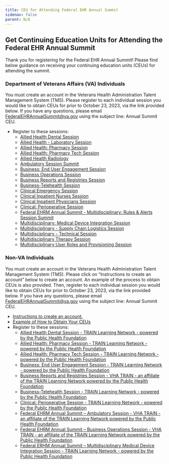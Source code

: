```yaml
---
title: CEU for Attending Federal EHR Annual Summit
sidenav: false
parent: N/A
---
```

## Get Continuing Education Units for Attending the Federal EHR Annual Summit

Thank you for registering for the Federal EHR Annual Summit! Please find below guidance on receiving your continuing education units (CEUs) for attending the summit. 

### Department of Veterans Affairs (VA) Individuals

You must create an account in the Veterans Health Administration Talent Management System (TMS). Please register to each individual session you would like to obtain CEUs for prior to October 23, 2023, via the link provided below. If you have any questions, please email FederalEHRAnnualSummit@va.gov using the subject line: Annual Summit CEU.

- Register to these sessions:
  - [Allied Health Dental Session](https://gcc02.safelinks.protection.outlook.com/?url=https%3A%2F%2Fhcm03.ns2cloud.com%2Fsf%2Flearning%3FdestUrl%3Dhttps%253a%252f%252fva-hcm03.ns2cloud.com%252flearning%252fuser%252fdeeplink_redirect.jsp%253flinkId%253dITEM_DETAILS%2526componentID%253d131010314%2526componentTypeID%253dVA%2526revisionDate%253d1694145600000%2526fromSF%253dY%26company%3DVAHCM03&data=05%7C01%7C%7Ce1a825c37ce34c3a175708dbd17ae970%7Ce95f1b23abaf45ee821db7ab251ab3bf%7C0%7C0%7C638334098046252354%7CUnknown%7CTWFpbGZsb3d8eyJWIjoiMC4wLjAwMDAiLCJQIjoiV2luMzIiLCJBTiI6Ik1haWwiLCJXVCI6Mn0%3D%7C3000%7C%7C%7C&sdata=EW5KW%2FwgFu66F48CG4ueeNTyWdho9eZ0izhGO%2FYQefM%3D&reserved=0)
  - [Allied Health - Laboratory Session](https://gcc02.safelinks.protection.outlook.com/?url=https%3A%2F%2Fhcm03.ns2cloud.com%2Fsf%2Flearning%3FdestUrl%3Dhttps%253a%252f%252fva-hcm03.ns2cloud.com%252flearning%252fuser%252fdeeplink_redirect.jsp%253flinkId%253dITEM_DETAILS%2526componentID%253d131010319%2526componentTypeID%253dVA%2526revisionDate%253d1694145600000%2526fromSF%253dY%26company%3DVAHCM03&data=05%7C01%7C%7C5af4eac3aad64536b7f508dbd3f68e96%7Ce95f1b23abaf45ee821db7ab251ab3bf%7C0%7C0%7C638336828143234388%7CUnknown%7CTWFpbGZsb3d8eyJWIjoiMC4wLjAwMDAiLCJQIjoiV2luMzIiLCJBTiI6Ik1haWwiLCJXVCI6Mn0%3D%7C3000%7C%7C%7C&sdata=aYDaGvL5he53JxjaRKwNY%2B5imI8Q3tnI54%2Fsgx2cNQ0%3D&reserved=0)
  - [Allied Health: Pharmacy Session](https://gcc02.safelinks.protection.outlook.com/?url=https%3A%2F%2Fhcm03.ns2cloud.com%2Fsf%2Flearning%3FdestUrl%3Dhttps%253a%252f%252fva-hcm03.ns2cloud.com%252flearning%252fuser%252fdeeplink_redirect.jsp%253flinkId%253dITEM_DETAILS%2526componentID%253d131010248%2526componentTypeID%253dVA%2526revisionDate%253d1693886400000%2526fromSF%253dY%26company%3DVAHCM03&data=05%7C01%7C%7C062fd1d0b222464fc79e08dbcc28bbfb%7Ce95f1b23abaf45ee821db7ab251ab3bf%7C0%7C0%7C638328247537514327%7CUnknown%7CTWFpbGZsb3d8eyJWIjoiMC4wLjAwMDAiLCJQIjoiV2luMzIiLCJBTiI6Ik1haWwiLCJXVCI6Mn0%3D%7C3000%7C%7C%7C&sdata=6U765wCcwxYKcDkOqMtc75HCeeCaiRNI%2FjSpmk7VfkM%3D&reserved=0)
  - [Allied Health: Pharmacy Tech Session](https://gcc02.safelinks.protection.outlook.com/?url=https%3A%2F%2Fhcm03.ns2cloud.com%2Fsf%2Flearning%3FdestUrl%3Dhttps%253a%252f%252fva-hcm03.ns2cloud.com%252flearning%252fuser%252fdeeplink_redirect.jsp%253flinkId%253dITEM_DETAILS%2526componentID%253d131010779%2526componentTypeID%253dVA%2526revisionDate%253d1696996800000%2526fromSF%253dY%26company%3DVAHCM03&data=05%7C01%7C%7C87151c6a92e542113fb408dbcf65e6a7%7Ce95f1b23abaf45ee821db7ab251ab3bf%7C0%7C0%7C638331808791973862%7CUnknown%7CTWFpbGZsb3d8eyJWIjoiMC4wLjAwMDAiLCJQIjoiV2luMzIiLCJBTiI6Ik1haWwiLCJXVCI6Mn0%3D%7C3000%7C%7C%7C&sdata=%2BiboFS36ekTspy8lwO9zrLiqk2v8vfWTtOzZXL2gY0k%3D&reserved=0)
  - [Allied Health Radiology](https://gcc02.safelinks.protection.outlook.com/?url=https%3A%2F%2Fhcm03.ns2cloud.com%2Fsf%2Flearning%3FdestUrl%3Dhttps%253a%252f%252fva-hcm03.ns2cloud.com%252flearning%252fuser%252fdeeplink_redirect.jsp%253flinkId%253dITEM_DETAILS%2526componentID%253d131010167%2526componentTypeID%253dVA%2526revisionDate%253d1693368000000%2526fromSF%253dY%26company%3DVAHCM03&data=05%7C01%7C%7Cceda0c78833a4dcdaf3808dbcfe96433%7Ce95f1b23abaf45ee821db7ab251ab3bf%7C0%7C0%7C638332373529786343%7CUnknown%7CTWFpbGZsb3d8eyJWIjoiMC4wLjAwMDAiLCJQIjoiV2luMzIiLCJBTiI6Ik1haWwiLCJXVCI6Mn0%3D%7C3000%7C%7C%7C&sdata=6rEBXfQ0MZe9osDLLg%2Fa1T0wbf8f1rHLanLEfTftuQs%3D&reserved=0)
  - [Ambulatory Session Summit](https://gcc02.safelinks.protection.outlook.com/?url=https%3A%2F%2Fhcm03.ns2cloud.com%2Fsf%2Flearning%3FdestUrl%3Dhttps%253a%252f%252fva-hcm03.ns2cloud.com%252flearning%252fuser%252fdeeplink_redirect.jsp%253flinkId%253dITEM_DETAILS%2526componentID%253d131010311%2526componentTypeID%253dVA%2526revisionDate%253d1694145600000%2526fromSF%253dY%26company%3DVAHCM03&data=05%7C01%7C%7C93b3103bd3c144af88ce08dbd17ac3ca%7Ce95f1b23abaf45ee821db7ab251ab3bf%7C0%7C0%7C638334097417800978%7CUnknown%7CTWFpbGZsb3d8eyJWIjoiMC4wLjAwMDAiLCJQIjoiV2luMzIiLCJBTiI6Ik1haWwiLCJXVCI6Mn0%3D%7C3000%7C%7C%7C&sdata=RYbM1BJkgiNA4beEpugjP38tS0h5o2XQzCtX%2BNcOFag%3D&reserved=0)
  - [Business: End User Engagement Session](https://gcc02.safelinks.protection.outlook.com/?url=https%3A%2F%2Fhcm03.ns2cloud.com%2Fsf%2Flearning%3FdestUrl%3Dhttps%253a%252f%252fva-hcm03.ns2cloud.com%252flearning%252fuser%252fdeeplink_redirect.jsp%253flinkId%253dITEM_DETAILS%2526componentID%253d131010255%2526componentTypeID%253dVA%2526revisionDate%253d1693886400000%2526fromSF%253dY%26company%3DVAHCM03&data=05%7C01%7C%7Caae43a5644084944674508dbca857074%7Ce95f1b23abaf45ee821db7ab251ab3bf%7C0%7C0%7C638326446685248154%7CUnknown%7CTWFpbGZsb3d8eyJWIjoiMC4wLjAwMDAiLCJQIjoiV2luMzIiLCJBTiI6Ik1haWwiLCJXVCI6Mn0%3D%7C3000%7C%7C%7C&sdata=H9nIuxOYZ%2FbXBFlbT%2Fr9tfw0B5QnAkQ5DQBqs7VtFGI%3D&reserved=0)
  - [Business Operations Session](https://gcc02.safelinks.protection.outlook.com/?url=https%3A%2F%2Fhcm03.ns2cloud.com%2Fsf%2Flearning%3FdestUrl%3Dhttps%253a%252f%252fva-hcm03.ns2cloud.com%252flearning%252fuser%252fdeeplink_redirect.jsp%253flinkId%253dITEM_DETAILS%2526componentID%253d131010312%2526componentTypeID%253dVA%2526revisionDate%253d1694145600000%2526fromSF%253dY%26company%3DVAHCM03&data=05%7C01%7C%7Cec594150a2644823348508dbcfe7145e%7Ce95f1b23abaf45ee821db7ab251ab3bf%7C0%7C0%7C638332363602518494%7CUnknown%7CTWFpbGZsb3d8eyJWIjoiMC4wLjAwMDAiLCJQIjoiV2luMzIiLCJBTiI6Ik1haWwiLCJXVCI6Mn0%3D%7C3000%7C%7C%7C&sdata=fMUruC9M3JKd%2Fw5BdxXtJvfeFf8LZRE%2FD9U0maWsEII%3D&reserved=0)
  - [Business Reports and Registries Session](https://gcc02.safelinks.protection.outlook.com/?url=https%3A%2F%2Fhcm03.ns2cloud.com%2Fsf%2Flearning%3FdestUrl%3Dhttps%253a%252f%252fva-hcm03.ns2cloud.com%252flearning%252fuser%252fdeeplink_redirect.jsp%253flinkId%253dITEM_DETAILS%2526componentID%253d131010313%2526componentTypeID%253dVA%2526revisionDate%253d1694145600000%2526fromSF%253dY%26company%3DVAHCM03&data=05%7C01%7C%7Ca1c890d11c7041c9417708dbd0dad8f4%7Ce95f1b23abaf45ee821db7ab251ab3bf%7C0%7C0%7C638333410580307778%7CUnknown%7CTWFpbGZsb3d8eyJWIjoiMC4wLjAwMDAiLCJQIjoiV2luMzIiLCJBTiI6Ik1haWwiLCJXVCI6Mn0%3D%7C3000%7C%7C%7C&sdata=yjly3atL%2B58sGISgBDa5dDu%2FNYsSR5AiEL83UPb0z%2Bs%3D&reserved=0)
  - [Business-Telehealth Session](https://gcc02.safelinks.protection.outlook.com/?url=https%3A%2F%2Fhcm03.ns2cloud.com%2Fsf%2Flearning%3FdestUrl%3Dhttps%253a%252f%252fva-hcm03.ns2cloud.com%252flearning%252fuser%252fdeeplink_redirect.jsp%253flinkId%253dITEM_DETAILS%2526componentID%253d131010322%2526componentTypeID%253dVA%2526revisionDate%253d1694145600000%2526fromSF%253dY%26company%3DVAHCM03&data=05%7C01%7C%7Ca0fbcd140aac461b83b808dbd17b08da%7Ce95f1b23abaf45ee821db7ab251ab3bf%7C0%7C0%7C638334098573762688%7CUnknown%7CTWFpbGZsb3d8eyJWIjoiMC4wLjAwMDAiLCJQIjoiV2luMzIiLCJBTiI6Ik1haWwiLCJXVCI6Mn0%3D%7C3000%7C%7C%7C&sdata=JC3b9En%2BH%2BodII89KzHalaNI3IvpsOxqmwXmBrzu9J8%3D&reserved=0)
  - [Clinical Emergency Session](https://gcc02.safelinks.protection.outlook.com/?url=https%3A%2F%2Fhcm03.ns2cloud.com%2Fsf%2Flearning%3FdestUrl%3Dhttps%253a%252f%252fva-hcm03.ns2cloud.com%252flearning%252fuser%252fdeeplink_redirect.jsp%253flinkId%253dITEM_DETAILS%2526componentID%253d131010315%2526componentTypeID%253dVA%2526revisionDate%253d1694145600000%2526fromSF%253dY%26company%3DVAHCM03&data=05%7C01%7C%7C2714e6afb6b94948818408dbd17ad82b%7Ce95f1b23abaf45ee821db7ab251ab3bf%7C0%7C0%7C638334097755933614%7CUnknown%7CTWFpbGZsb3d8eyJWIjoiMC4wLjAwMDAiLCJQIjoiV2luMzIiLCJBTiI6Ik1haWwiLCJXVCI6Mn0%3D%7C3000%7C%7C%7C&sdata=gqdDuLiuME9NBupQcBGI%2FhTqbgIIrMIjUWKOvv%2BkA6k%3D&reserved=0)
  - [Clinical Inpatient Nurses Session](https://gcc02.safelinks.protection.outlook.com/?url=https%3A%2F%2Fhcm03.ns2cloud.com%2Fsf%2Flearning%3FdestUrl%3Dhttps%253a%252f%252fva-hcm03.ns2cloud.com%252flearning%252fuser%252fdeeplink_redirect.jsp%253flinkId%253dITEM_DETAILS%2526componentID%253d131010317%2526componentTypeID%253dVA%2526revisionDate%253d1694145600000%2526fromSF%253dY%26company%3DVAHCM03&data=05%7C01%7C%7Cb6ac20598ed642181fbe08dbd47eb89e%7Ce95f1b23abaf45ee821db7ab251ab3bf%7C0%7C0%7C638337412941091860%7CUnknown%7CTWFpbGZsb3d8eyJWIjoiMC4wLjAwMDAiLCJQIjoiV2luMzIiLCJBTiI6Ik1haWwiLCJXVCI6Mn0%3D%7C3000%7C%7C%7C&sdata=pRJpEGsIuoM%2F85pJ5wc5qw8zl1XdmBtsy1lsy647OWE%3D&reserved=0)
  - [Clinical Inpatient Physicians Session](https://gcc02.safelinks.protection.outlook.com/?url=https%3A%2F%2Fhcm03.ns2cloud.com%2Fsf%2Flearning%3FdestUrl%3Dhttps%253a%252f%252fva-hcm03.ns2cloud.com%252flearning%252fuser%252fdeeplink_redirect.jsp%253flinkId%253dITEM_DETAILS%2526componentID%253d131010318%2526componentTypeID%253dVA%2526revisionDate%253d1694145600000%2526fromSF%253dY%26company%3DVAHCM03&data=05%7C01%7C%7C8322a3cf8b0947c4ae2e08dbd0dfb217%7Ce95f1b23abaf45ee821db7ab251ab3bf%7C0%7C0%7C638333431397075295%7CUnknown%7CTWFpbGZsb3d8eyJWIjoiMC4wLjAwMDAiLCJQIjoiV2luMzIiLCJBTiI6Ik1haWwiLCJXVCI6Mn0%3D%7C3000%7C%7C%7C&sdata=9MQHz6inqo9kIJ1MQ4YGxVljpDB8d7%2B%2Fk63kSPTZEeM%3D&reserved=0)
  - [Clinical: Perioperative Session](https://gcc02.safelinks.protection.outlook.com/?url=https%3A%2F%2Fhcm03.ns2cloud.com%2Fsf%2Flearning%3FdestUrl%3Dhttps%253a%252f%252fva-hcm03.ns2cloud.com%252flearning%252fuser%252fdeeplink_redirect.jsp%253flinkId%253dITEM_DETAILS%2526componentID%253d131010249%2526componentTypeID%253dVA%2526revisionDate%253d1693886400000%2526fromSF%253dY%26company%3DVAHCM03&data=05%7C01%7C%7Ce6256023552a46a086c408dbcfe63395%7Ce95f1b23abaf45ee821db7ab251ab3bf%7C0%7C0%7C638332359829771894%7CUnknown%7CTWFpbGZsb3d8eyJWIjoiMC4wLjAwMDAiLCJQIjoiV2luMzIiLCJBTiI6Ik1haWwiLCJXVCI6Mn0%3D%7C3000%7C%7C%7C&sdata=Jcrasemqn4jWmjAt%2BsG69czv3wMGc3raVSp%2F2vNI2fo%3D&reserved=0)
  - [Federal EHRM Annual Summit - Multidisciplinary: Rules & Alerts Session Summit](https://gcc02.safelinks.protection.outlook.com/?url=https%3A%2F%2Fhcm03.ns2cloud.com%2Fsf%2Flearning%3FdestUrl%3Dhttps%253a%252f%252fva-hcm03.ns2cloud.com%252flearning%252fuser%252fdeeplink_redirect.jsp%253flinkId%253dITEM_DETAILS%2526componentID%253d131010241%2526componentTypeID%253dVA%2526revisionDate%253d1693886400000%2526fromSF%253dY%26company%3DVAHCM03&data=05%7C01%7C%7C66765697076949d2bec108dbca7af881%7Ce95f1b23abaf45ee821db7ab251ab3bf%7C0%7C0%7C638326401723388969%7CUnknown%7CTWFpbGZsb3d8eyJWIjoiMC4wLjAwMDAiLCJQIjoiV2luMzIiLCJBTiI6Ik1haWwiLCJXVCI6Mn0%3D%7C3000%7C%7C%7C&sdata=EDY3vNq7soGRmzaqAGQtSxoi1ACeE9F4IGxveDnsBWc%3D&reserved=0)
  - [Multidisciplinary: Medical Device Integration Session](https://gcc02.safelinks.protection.outlook.com/?url=https%3A%2F%2Fhcm03.ns2cloud.com%2Fsf%2Flearning%3FdestUrl%3Dhttps%253a%252f%252fva-hcm03.ns2cloud.com%252flearning%252fuser%252fdeeplink_redirect.jsp%253flinkId%253dITEM_DETAILS%2526componentID%253d131010277%2526componentTypeID%253dVA%2526revisionDate%253d1693972800000%2526fromSF%253dY%26company%3DVAHCM03&data=05%7C01%7C%7Cc540d4acf05a43a19b9f08dbcfe06051%7Ce95f1b23abaf45ee821db7ab251ab3bf%7C0%7C0%7C638332334809332306%7CUnknown%7CTWFpbGZsb3d8eyJWIjoiMC4wLjAwMDAiLCJQIjoiV2luMzIiLCJBTiI6Ik1haWwiLCJXVCI6Mn0%3D%7C3000%7C%7C%7C&sdata=%2F%2FzcZDzjoEBVQQHonci0WlwViJI6N%2BlMTk%2B3zDnb8Jw%3D&reserved=0)
  - [Multidisciplinary - Supply Chain Logistics Session](https://gcc02.safelinks.protection.outlook.com/?url=https%3A%2F%2Fhcm03.ns2cloud.com%2Fsf%2Flearning%3FdestUrl%3Dhttps%253a%252f%252fva-hcm03.ns2cloud.com%252flearning%252fuser%252fdeeplink_redirect.jsp%253flinkId%253dITEM_DETAILS%2526componentID%253d131010320%2526componentTypeID%253dVA%2526revisionDate%253d1694145600000%2526fromSF%253dY%26company%3DVAHCM03&data=05%7C01%7C%7C759fc58afb4b4da943a508dbcfe7d629%7Ce95f1b23abaf45ee821db7ab251ab3bf%7C0%7C0%7C638332366853846220%7CUnknown%7CTWFpbGZsb3d8eyJWIjoiMC4wLjAwMDAiLCJQIjoiV2luMzIiLCJBTiI6Ik1haWwiLCJXVCI6Mn0%3D%7C3000%7C%7C%7C&sdata=jrlOe%2Fo9Fy6K4y55hh8Hcvv%2BKch4ishRYsT4SKrizSY%3D&reserved=0)
  - [Multidisciplinary - Technical Session](https://gcc02.safelinks.protection.outlook.com/?url=https%3A%2F%2Fhcm03.ns2cloud.com%2Fsf%2Flearning%3FdestUrl%3Dhttps%253a%252f%252fva-hcm03.ns2cloud.com%252flearning%252fuser%252fdeeplink_redirect.jsp%253flinkId%253dITEM_DETAILS%2526componentID%253d131010321%2526componentTypeID%253dVA%2526revisionDate%253d1694145600000%2526fromSF%253dY%26company%3DVAHCM03&data=05%7C01%7C%7C2f7aee93b4b04ae4509a08dbd17afa55%7Ce95f1b23abaf45ee821db7ab251ab3bf%7C0%7C0%7C638334098329538906%7CUnknown%7CTWFpbGZsb3d8eyJWIjoiMC4wLjAwMDAiLCJQIjoiV2luMzIiLCJBTiI6Ik1haWwiLCJXVCI6Mn0%3D%7C3000%7C%7C%7C&sdata=IvNa5I9afJ6yu%2B4hPgsuiYDVaj0Nfnzw9k%2FWA3znrzg%3D&reserved=0)
  - [Multidisciplinary Therapy Session](https://gcc02.safelinks.protection.outlook.com/?url=https%3A%2F%2Fhcm03.ns2cloud.com%2Fsf%2Flearning%3FdestUrl%3Dhttps%253a%252f%252fva-hcm03.ns2cloud.com%252flearning%252fuser%252fdeeplink_redirect.jsp%253flinkId%253dITEM_DETAILS%2526componentID%253d131010323%2526componentTypeID%253dVA%2526revisionDate%253d1694145600000%2526fromSF%253dY%26company%3DVAHCM03&data=05%7C01%7C%7C2371cbac413748c817da08dbd1840370%7Ce95f1b23abaf45ee821db7ab251ab3bf%7C0%7C0%7C638334137140601927%7CUnknown%7CTWFpbGZsb3d8eyJWIjoiMC4wLjAwMDAiLCJQIjoiV2luMzIiLCJBTiI6Ik1haWwiLCJXVCI6Mn0%3D%7C3000%7C%7C%7C&sdata=gFh2LEAk%2Fl%2BioSmLjf2J9G5vG9O7509be6bgnFWE4EQ%3D&reserved=0)
  - [Multidisciplinary User Roles and Provisioning Session](https://gcc02.safelinks.protection.outlook.com/?url=https%3A%2F%2Fhcm03.ns2cloud.com%2Fsf%2Flearning%3FdestUrl%3Dhttps%253a%252f%252fva-hcm03.ns2cloud.com%252flearning%252fuser%252fdeeplink_redirect.jsp%253flinkId%253dITEM_DETAILS%2526componentID%253d131010324%2526componentTypeID%253dVA%2526revisionDate%253d1694145600000%2526fromSF%253dY%26company%3DVAHCM03&data=05%7C01%7C%7C9491c58c73b944df836f08dbd186e649%7Ce95f1b23abaf45ee821db7ab251ab3bf%7C0%7C0%7C638334149535255137%7CUnknown%7CTWFpbGZsb3d8eyJWIjoiMC4wLjAwMDAiLCJQIjoiV2luMzIiLCJBTiI6Ik1haWwiLCJXVCI6Mn0%3D%7C3000%7C%7C%7C&sdata=RavQ0NTIufXECHChlIphRkQAoOmHC95M3kx%2FFuBKBj4%3D&reserved=0)

### Non-VA Individuals

You must create an account in the Veterans Health Administration Talent Management System (TMS). Please click on “Instructions to create an account” below to create an account. An example of the process to obtain CEUs is also provided. Then, register to each individual session you would like to obtain CEUs for prior to October 23, 2023, via the link provided below. If you have any questions, please email FederalEHRAnnualSummit@va.gov using the subject line: Annual Summit CEU.

- [Instructions to create an account.](../images/how-to-create-an-account-in-vha-train.pdf)
- [Example of How to Obtain Your CEUs](../images/multidisciplinary-–-technical-web_live-sessions-template-24-jan-17-003-.docx)
- Register to these sessions:
  - [Allied Health Dental Session - TRAIN Learning Network - powered by the Public Health Foundation](https://www.train.org/main/course/1114596/live-event)
  - [Allied Health: Pharmacy Session - TRAIN Learning Network - powered by the Public Health Foundation](https://www.train.org/main/course/1114335/live-event)
  - [Allied Health: Pharmacy Tech Session - TRAIN Learning Network - powered by the Public Health Foundation](https://www.train.org/main/course/1114339/live-event)
  - [Business: End User Engagement Session - TRAIN Learning Network - powered by the Public Health Foundation](https://www.train.org/main/course/1114373/live-event)
  - [Business Reports and Registries Session - VHA TRAIN - an affiliate of the TRAIN Learning Network powered by the Public Health Foundation](https://www.train.org/vha/course/1114567/live-event)
  - [Business-Telehealth Session - TRAIN Learning Network - powered by the Public Health Foundation](https://www.train.org/main/course/1114601/live-event)
  - [Clinical: Perioperative Session - TRAIN Learning Network - powered by the Public Health Foundation](https://www.train.org/main/course/1114370/live-event)
  - [Federal EHRM Annual Summit – Ambulatory Session - VHA TRAIN - an affiliate of the TRAIN Learning Network powered by the Public Health Foundation](https://www.train.org/vha/course/1114569/live-event)
  - [Federal EHRM Annual Summit – Business Operations Session - VHA TRAIN - an affiliate of the TRAIN Learning Network powered by the Public Health Foundation](https://www.train.org/vha/course/1114561/live-event)
  - [Federal ERHM Annual Summit – Multidisciplinary Medical Device Integration Session - TRAIN Learning Network - powered by the Public Health Foundation](https://www.train.org/main/course/1114349/live-event)




